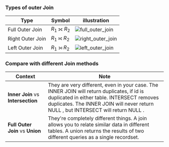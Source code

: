 ### Types of outer Join
| Type | Symbol | illustration |
|-|-|-|
| Full Outer Join | $R_1$ ⟗ $R_2$ |![full_outer_join](https://i.imgur.com/hzFJrKT.png)|
| Right Outer Join | $R_1$ ⟖ $R_2$ |![right_outer_join](https://i.imgur.com/VUQoWOj.png)|
| Left Outer Join |  $R_1$ ⟕ $R_2$ | ![left_outer_join](https://i.imgur.com/pvabBQK.png) |

### Compare with different Join methods
| Context | Note |
|-|-|
| **Inner Join** vs **Intersection** | They are very different, even in your case. The INNER JOIN will return duplicates, if id is duplicated in either table. INTERSECT removes duplicates. The INNER JOIN will never return NULL , but INTERSECT will return NULL . |
| **Full Outer Join** vs **Union** | They're completely different things. A join allows you to relate similar data in different tables. A union returns the results of two different queries as a single recordset. |
